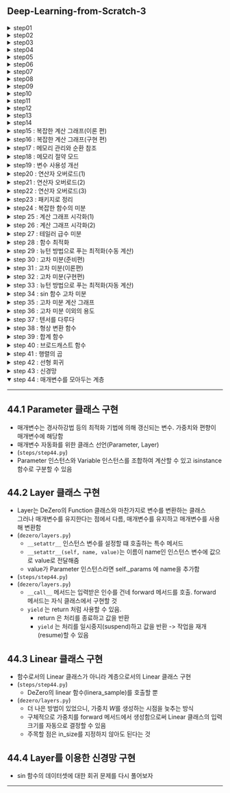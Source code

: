 ## Deep-Learning-from-Scratch-3

<details>
<summary>step01</summary>

---
## 1.1 변수란 
- 상자와 데이터는 별개
- 상자에 데이터가 들어감(할당)
- 상자 속을 보면 데이터를 알 수 있음(참조)

## 1.2 Variable 클래스 구현
- Variable 클래스 선언 
- 클래스로 인스턴스를 만듬. 인스턴스는 데이터를 담은 상자가 됨

## 1.3 [보충] 넘파이의 다차원 배열
- 0차원 배열(0차원 텐서) : 스칼라(scalar)
- 1차원 배열(1차원 텐서) : 벡터(vector) -> 축이 1개
- 2차원 배열(2차원 텐서)  : 행렬(matrix) -> 축이 2개
- 다차원 배열 : 텐서(tensor)
- 3차원 벡터와 3차원 배열은 다른 의
---

</details>

<details>
<summary>step02</summary>

---
## 2.1 힘수란 
- 어떤 변수로부터 다른 변수로의 대응 관계를 정한 것 (x -> *f* -> y)

## 2.2 Function 클래스 구현
- Variable 인스턴스를 다룰 수 있는 함수를 Function 클래스로 구현  
    - Function 클래스는 Variable 인스턴스를 입력받아 Variable 인스턴스를 출력함
    - Variable 인스턴스의 실제 데이터는 인스턴스 변수인 data에 있음

## 2.3 Function 클래스의 이용 
- DeZero 함수의 충족 사항   
    - Function 클래스는 기반 클래스로서, 모든 함수에 공통되는 기능을 구현한다.
    - 구체적인 함수는 Function 클래스를 상속한 클래스에서 구현한다.
- Note : Function 클래스의 forward 메서드는 예외를 발생시킨다. 이렇게 해두면 Function 클래스의 forward 메서드를 직접 호출한 사람에게 '이 메서드는  상속하여 구현해야 한다.' 는 사실을 알려줄 수 있다
---

</details>

<details>
<summary>step03</summary>

---
## 3.1 Exp 함수 구현 
- $y=e^x$ 구현. $e$는 자연로그의 밑, 2.718..., 오일러의 수, 네이피어 상수

## 3.2 함수 연결
- Function 클래스의 __call__ 메서드의 입,출력이 모두 Variable 인스턴스이기 때문에 함수 연결이 가능함
- $y=(e^{x^2})^2$ 계산도 가능
- 어려 함수로 구성된 함수를 **합성 합수** 라고 함
- 일련의 계산으로 계산 그래프로 그림 이유는? 
    - 계산 그래프를 이용하면 각 변수에 대한 미분을 효율적으로 계산할 수 있기 떄문임
    - 변수별 미분을 계산하는 알고리즘이 바로 **역전파**
---

</details>

<details>
<summary>step04</summary>

---
## 4.1 미분이란 
- 미분은 변화율 
    - 물체의 시간에 따른 위치 변화율(위치의 미분)은 속도
    - 시간에 대한 속도 변화율(속도의 미분)은 가속도 
- 정의는 '극한으로 가는 짧은 시간(순간)'에서의 변화량 
$$f'(x)=\displaystyle\lim_{h{\rightarrow}0}{\frac{f(x+h)-f(x)}{h}}$$
- $y=f(x)$가 어떤 구간에서 미분이 가능하다면 $f'(x)$ 도 함수이며, $f(x)$의 도함수라고 함

## 4.2 수치 미분 구현
- 컴퓨터는 극한을 취급할 수 없으니 극한과 비슷한 값으로 대체 
- $h=0.0001(=1e-4)$ 와 같은 매우 작은 값을 이용하여 함수의 변화량을 구하는 방법을 **수치미분**(numerical differentiation)이라고 함
- 수치 미분은 작은 값을 사용하여 '진정한 미분'을 근사함, 따라서 어쩔 수 없이 오차가 포함됨
- 이 오차를 줄이는 방법으로 '중앙차분', $f(x)$와 $f(x+h)$의 차이를 구하는 대신 $f(x-h)$와 $f(x+h)$의 차이를 구함

## 4.3 합성 함수의 미분
- 합성함수 $y=(e^{x^2})^2$ 의 미분
- 미분한 값이 3.297... 이라면, x를 0.5에서 작은 값만큼 변화시키면 y는 작은 값의 3.297...배만큼 변한다는 의미
- 복잡한 함수라도 원하는 함수를 선언한 후 미분 가능, 그러나 수치 미분의 문제가 있음

## 4.4 수치 미분의 문제점
- 수치 미분의 결과에는 오차가 포함되어있음 대부분의 경우 매우 작지만 어떤 계산이냐에 따라 커질 수도 있음
    - 오차가 포함되기 쉬운 이유는 주로 '자릿수 누락'
    - 차이를 구하는 계산은 주로 크기가 비슷한 값들을 다루므로 자릿수 누락이 생겨 유효 자릿수가 줄어들 수 있음
- 더 심각한 문제는 계산량이 많다는 점, 변수가 여러 개인 계산을 미분할 경우 변수 각각을 미분해야하기 떄문
- 신경망에서는 매개변수를 수백만 개 이상 사용하는 것은 일도 아님, 그래서 등장한 것이 **역전파**
- 수치 미분은 구현이 쉽고 거의 정확한 값을 얻을 수 있음, 이에 비해 역전파는 복잡한 알고리즘이라서 버그가 섞여 들어가기 쉬움
- 정확히 구현했는지 확인을 위해 수치미분 결과를 이용, 이를 **기울기 확인**(gradient checking)
---

</details>

<details>
<summary>step05</summary>

---
## 5.1 연쇄 법칙
- 역전파(backpropagation, 오차역전파법)를 이해하는 열쇠는 **연쇄 법칙**(chain rule)
- 연쇄 법칙에 따르면 합성 함수(여러함수가 연결된 함수)의 미분은 구성 함수 각각을 미분한 후 곱한 것과 같다고 함
- $a = A(x)$, $b = B(a)$, $y = C(b)$ $\Rightarrow$ $y = C(B(A(x)))$
$$\frac{dy}{dx} = \frac{dy}{db}\frac{db}{da}\frac{da}{dx}$$
$$\frac{dy}{dx} = \frac{dy}{dy}\frac{dy}{db}\frac{db}{da}\frac{da}{dx}$$
- $\frac{dy}{dy}$는 1

## 5.2 역전파 원리 도출
- 출력에서 입력 방향으로(즉, 역방향으로) 순서대로 계산
$$\frac{dy}{dx} = ((\frac{dy}{dy}\frac{dy}{db})\frac{db}{da})\frac{da}{dx}$$
- 미분값이 오른쪽에서 왼쪽으로 전파되는 것을 알 수 있음, 역전파 

## 5.3 계산 그래프로 살펴보기
- 순전파
$$x \rightarrow A \rightarrow a \rightarrow B \rightarrow b \rightarrow C \rightarrow y$$
- 역전파
$$\frac{dy}{dx} \leftarrow A'(x) \leftarrow \frac{dy}{da} \leftarrow B'(a) \leftarrow \frac{dy}{db} \leftarrow C'(b) \leftarrow \frac{dy}{dy}$$
- 위의 식을 잘 보면 역전파 시에는 순전파 시 이용한 데이터가 필요하다는 것을 알 수 있음 
- 따라서, 역전파를 구하려면 먼저 순전파를 하고 각 합수의 입력변수(x, a, b)의 값을 꼭 기억해둬야함 
---

</details>

<details>
<summary>step06</summary>

---
## 6.1 Variable 클래스 추가 구현
- 미분값도 저장하도록 확장

## 6.2 Function 클래스 추가 구현
- 미분을 계산하는 역전파(backward 메서드) 추가
- forward 메서드 호출 시 건네받은 Variable 인스턴스 유지 추가

## 6.3 Square 과 Exp 클래스 추가 구현
- $y=x^2$, $y=e^x$ 의 각 미분값을 곱해주는 함수 추가

## 6.4 역전파 구현
- 역전파는 $\frac{dy}{dy}=1$ 에서 시작, 출력 y의 미분값을 np.array(1.0)
---

</details>

<details>
<summary>step07</summary>

---
## 7.1 역전파 자동화의 시작
- 역전파 자동화는 변수와 함수의 '관계'를 이해하는 데서 출발
- 함수의 입장에서 변수는 입력 변수(input)와 출력 변수(output)
- 변수의 입장에서 함수는 창조자(creator), 함수에 의해 변수가 만들어짐
- 동적 계산 그래프는 실제 계산이 이루어질 때 변수에 관련 '연결'을 기록하는 방식으로 만들어짐
- Define-by-Run : 데이터를 흘려보냄으로써(Run 함으로써) 연결이 규정된다(Define 된다)는 뜻
- $x \longrightarrow A \longrightarrow a \longrightarrow B \longrightarrow b \longrightarrow C \longrightarrow y$
- $x\xleftarrow{\text{input}}A\xleftarrow{\text{creator}}a\xleftarrow{\text{input}}B\xleftarrow{\text{creator}}b\xleftarrow{\text{input}}C\xleftarrow{\text{creator}}y$

## 7.2 역전파 도전!
```python
y.grad = np.array(1.0)

C = y.creator # 1. 함수를 가져온다.
b = C.input # 2. 함수의 입력을 가져온다.
b.grad = C.backward(y.grad) # 3. 함수의 backword 메서드를 호출한다.
```
```python
B = b.creator # 1. 함수를 가져온다.
a = B.input # 2. 함수의 입력을 가져온다.
a.grad = B.backward(b.grad) # 3. 함수의 backword 메서드를 호출한다.
```
```python
A = a.creator # 1. 함수를 가져온다.
x = A.input # 2. 함수의 입력을 가져온다.
x.grad = A.backward(a.grad) # 3. 함수의 backword 메서드를 호출한다.
```

## 7.3 backward 메서드 추가
(step07.py)

---

</details>

<details>
<summary>step08</summary>

---

## 8.1 현재의 Variable 클래스
- 현재 backward 함수는 이전의 backward를 호출하는 함수
- self.creator 가 None인 변수를 찾을 때까지 backward에서 backward를 호출하고 또 호출하고... 계속 반복 $\rightarrow$ 재귀 구조

## 8.2 반복문을 이용한 구현
(step08.py)

## 8.3 동작 확인
- 재귀보다 반복문이 더 효율적인 이유? 
    - 재귀는 함수를 재귀적으로 호출할 떄 마다 중간 결과를 메모리에 유지하면서(스택을 쌓으면서) 처리를 이어감. 그러나 요즘 컴퓨터의 메모리가 넉넉한 편이여서 큰 문제가 되지 않음.

---

</details>

<details>

<summary>step09</summary>

---
## 9.1 파이썬 함수로 이용하기 
- 기존 방식의  불편한 점 : Square 클래스의 인스턴스 생성 후 호출 
    - 해결방법 : 파이썬 함수 (step09.py)
```
x = Variable(np.array(0.5))
f = Square()
y = f(x)
```

## 9.2 backward 메서드 간소화
- 역전파할 때마다 작성했던 `y.grad = np.array(1.0)` 생략
    - 해결방법 : `np.ones_like()` ( + data, grad 데이터 타입을 같게 하기 위함)

## 9.3 ndarray 만 취급하기
- float, int 타입을 사용하지 않도록 하기 위한 처리
- numpy 의 독특한 관례?!
```
# 예상한 결과
x = np.array([1.0])
y = x ** 2
print(type(x), x.ndim) -> <class 'numpy.ndarray'> 1
print(type(y))         -> <class 'numpy.ndarray'>
```

```
# 문제의 결과 : 출력이 float이 나와버림 (오호...)
x = np.array(1.0)
y = x ** 2
print(type(x), x.ndim) -> <class 'numpy.ndarray'> 0
print(type(y))         -> <class 'numpy.float64'>
```
- 스칼라 값을 걸러내기 위해서 $\rightarrow$ `np.isscalar()`

---

</details>

<details >

<summary>step10</summary>

---
## 10.1 파이썬 단위 테스트
- 파이썬 테스트 때는 표준 라이브러리에 unittest 를 사용하면 편함
- unittest.TestCase를 상속한 SquareTest 클래스 구현
- 기억할 규칙
    - 테스트할 때는 test로 시작하는 메서드를 만들고 그 안에 테스트할 내용을 적음
    - 출력과 기대값이 같은지 확인

```
$ python -m unittest steps/step10.py
``` 
- `-m unittest` 인수를 제공하면 테스트 모드로 실행 가능
- OR python 파일에 `unittest.main()` 추가

## 10.2 square 함수의 역전파 테스트
- (step10.py)

## 10.3 기울기 확인을 이용한 자동 테스트
- 미분의 기댓값을 손으로 입력했으나 이부분은 자동화할 방법이 있다 : 기울기 확인
    - 기울기 확인 : 수치 미분으로 구한 결과와 역전파로 구한 결과를 비교 
- `np.allclose(a, b, rtol=1e-05, atol=1e-08)` : a, b 값이 가까운지 판정, `|a - b| <= (atol + rtol * |b|)` 조건을 만족하면 True

## 10.4 테스트 정리 
- 테스트 파일들은 하나의 장소에 모아 관리하는 것이 일반적
```
$ python -m unittest discover tests
```
- discover 하위 명령을 사용하면 지정한 디렉터리에서 테스트 파일이 있는지 검색하고 발견한 모든 파일을 실행함
- 기본적으로 지정한 디렉터리에서 이름이 test*.py 형태인 파일을 테스트 파일로 인식함(변경할 수 있음)
- DeZero의 깃허브는 트래비스 CI 라는 지속적 통합(CI) 서비스를 연계해둠
    - push -> pull request 병합 -> 매시간 자동으로 테스트 실행 되도록 설정
    - 배지까지 표기하면 소스 코드의 신뢰성을 줄 수 있음

---

</details>

<details>

<summary>step11</summary>

---
## 11.1 Function 클래스 수정 
- 이전 Function 클래스는 '하나의 인수'만 받고 '하나의 값'만 반환
- 지금 인수와 반환값의 타입을 리스트로 바꿈

## 11.2 Add 클래스 구현
- (step11.py)

---

</details>

<details>
<summary>step12</summary>

---
## 12.1 첫 번쨰 개선 : 함수를 사용하기 쉽게
- '정의'할 떄 인수에 별표를 붙이면 호출할 떄 넘긴 인수들을 별표에 붙인 인수 하나로 모아서 받을 수 있음

## 12.2 두 번째 개선 : 함수를 구현하기 쉽도록
- `paking` : 여러개의 객체를 하나의 객체로 합쳐줌 (매개변수에서 *)
- `unpacking` : 여러개의 객체를 포함하고 있는 하나의 객체를 풀어줌 (인자 앞에 *)

## 12.3 add 함수 구현
- (step12.py)
---

</details>

<details>
<summary>step13</summary>

---
## 13.1 가변 길이 인수에 대응한 Add 클래스의 역전파
- 덧셈의 역전파는 출력쪽에서 전해지는 미분값에 1을 곱한값, 상류에서 흘러오는 미분값을 그대로 흘려보내는 것 

## 13.2 Variable 클래스 수정
- (step13.py)

## 13.3 Square 클래스 구현
- (step13.py)
- 단수형인 input에서 복수형인 inputs로 받을 수 있게 수정

---

</details>

<details>
<summary>step14</summary>

---
## 14.1 문제의 원인
```
x = Variable(np.array(3.0))
y = add(x, x)
print('y', y.data)

y.backward()
print('x.grad', x.grad)

>>> y 6.0
>>> x.grad 1
```
- 왜 미분값이 틀렸을까...? 
    - -> 출력쪽에서 전해지는 미분값을 그래도 대입하여 같은 변수를 반복해서 사용할 경우 전파되는 미분값이 덮어쓰여지는 것!!

## 14.2 해결책
- (step14.py)

## 14.3 미분값 재설정
- (step14.py)

---

</details>

<details>
<summary>step15 : 복잡한 계산 그래프(이론 편)</summary>

---
## 15.1 역전파의 올바른 순서
- 같은 변수를 반복해서 사용하거나 여러 변수를 입력받는 함수를 사용하는 계산도 할 수 있어야함
- 현재 복잡한 연결의 역전파는 불가능
- 이를 구현하기 위해 비교적 간단한 그래프에서 시작하려고 함

## 15.2 현재의 DeZero
- 아래의 코드를 보면 처리할 함수는 리스트의 끝에 추가하고 끝에서 꺼낸다
```
class Variable:
...
    def backward(self):
        ...
        while funcs:
            f = funcs.pop()
            ...
            for x, gx in zip(f.input, gxs):
                ...
                funcs.append(x.creator)

```
- 그동안 다뤘던 함수는 항상 하나의 함수를 꺼냈기 때문에 순서를 고려하지 않음

## 15.3 함수 우선순위
- funcs 리스트에 있는 함수 중 출력 쪽에 더 가까운 함수를 꺼낼 수 있어야함
- 변수-함수 를 하나의 세대로 묶어서 입력쪽에 있을 수록 0세대, 출력쪽에 있을 수록 4세대로 먼저 계산해야할 함수를 알 수 있다

---

</details>

<details>
<summary>step16 : 복잡한 계산 그래프(구현 편)</summary>

---
## 16.1 세대 추가
- Variable, Function 클래스에 변수 generation 추가 (step16.py)

## 16.2 세대 순으로 꺼내기 
- sort 메서드를 통해서 generation을 오름차순으로 정렬

## 16.3 Variable 클래스의 backward
- 중첩 합수 : 메서드 안에 메서드 
    - 감싸는 메서드 안에서만 사용한다
    - 감싸는 메서드에 정의된 변수를 사용해야 한다

## 16.4 동작 확인
- (step16.py)

---

</details>


<details>

<summary>step17 : 메모리 관리와 순환 참조</summary>

---
## 17.1 메모리 관리
- 파이썬은 필요 없어진 객체를 메모리에서 자동으로 삭제함
- 코드를 제대로 작성할지 않으면 메모리 누수 또는 메모리 부족 등의 문제가 발생
- 특히 신경망에서는 큰 데이터를 다루는 경우가 많아서 메모리 관리를 제대로 하지 않으면 실행 시간이 오래걸리는 (GPU의 경우 실행할 수조차 없는) 일이 자주 발생함
- 파이썬의 메모리 관리 방식
    1. 참조(reference)수를 세는 방식 : 참조 카운트
    2. 세대(generation)를 기준으로 쓸모없어진 객체(garbage)를 회수(collection)하는 방식 : GC(garbage collection)

## 17.2 참조 카운트 방식의 메모리 관리
- 모든 객체는 카운트가 0인 상태로 생성되고 다른 객체가 참조할 떄 마다 1씩 증가 
- 반대로 객체에 참조가 끊길 때 1씩 감소하다가 0이 되면 파이썬 인터프리터가 회수
- 참조 카운트가 증가하는 경우
    - 대입 연산자를 사용할 떄
    - 함수에 인수로 전달할 때
    - 컨테이너 타입 객체(리스트, 튜플, 클래스 등)에 추가할 때
    ```
    a = obj() # 변수에 대입 : 참조 카운트 1
    f(a) # 함수에 전달 : 함수 안에서는 참조 카운트 2
    # 함수 완료 : 빠져나오면 참조 카운트 1
    a = None # 대입 해제 : 참조 카운트 0
    ```
- 참조 카운트로 해결할 수 없는 문제 -> 순환참조

## 17.3 순환 참조
- 순환 참조 (circular reference) : 참조 카운트가 0이 되지 않고 삭제가 되지 않음
```
a = obj()
b = obj()
c = obj()

a.b = b
b.c = c
c.a = a

a = b = c = None
```
- GC 는 참조 카운트보다 더 영리한 방법으로 불필요한 객체를 찾아냄
- GC 는 메모리가 부족해지는 시점에 파이썬 인터프리터에 의해 자동으로 호출, 물론 명시적 호출도 가능 (gc 모듈 임포트해서 gc.collect() 실행)
- 순환 참조를 만들지 않는 것이 좋음 

## 17.4 weakref 모듈
- weakref.ref 함수를 사용하여 약한 참조를 만들 수 있음
- 약한 참조란 다른 객체를 참조하되 참조 카운트는 증가시키지 않음 

## 17.5 동작 확인
- (step17.py)

---

</details>

<details>

<summary>step18 : 메모리 절약 모드</summary>

---
## 18.1 필요 없는 미분값 삭제
- 모든 변수의 미분값이 생기는 것을 정하는 옵션을 추가 (step18.py)

## 18.2 Function 클래스 복습
- 미분을 하려면 순전파를 수행한 뒤 역전파를 해주면 된다
- 그리고 역전파 시에는 순전파의 결과가 필요하기 떄문에 기억해둔다
- 역전파를 구하지 않는 경우라면 순전파의 모든 결과를 기억할 필요는 없다
- 학습의 경우 미분값을 구해야하지만 추론 시에는 단순히 순전파만 하기 때문에 중간 결과가 필요없다

## 18.3 Config 클래스를 활용한 모드 전환
- 역전파 활성 모드 / 비활성 모드 전환 구조를 위해 `Config` 클래스 선언
- [CAUTION] 설정 데이터는 단 한군데만 존재하는 것이 좋음. 그래서 Config 클래스는 인스턴스화 하지않고 '클레스' 상태로 이용. 인스턴스는 여러 개 생성할 수 있지만 클래스는 항상 하나만 존재하기 때문임

## 18.4 모드 전환
- (step18.py)

## 18.5 with 문을 활용한 모드 전환
- `with` 후처리를 자동으로 수행할 떄 사용하는 구문 예. open, close
- contextlib.contextmanager 데코레이터를 활용해서 config를 설정함 (step18.py)
- getattr 클래스의 값을 꺼내옴, setattr 새로움 값으로 설정가능

---

</details>

<details>

<summary>step19 : 변수 사용성 개선</summary>

---
## 19.1 변수 이름 지정
- 많은 변수를 처리할 것이기에 이름을 붙이기로 함 
- 이후 시각화때도 사용할 수 있음

## 19.2 ndarray 인스턴스 변수
- Variable은 데이터를 담는 '상자' -> 중요한 것은 상자가 아니라 그 안의 '데이터'
- ndarray 의 인스턴스 변수를 사용할 수 있도로고 확장 -> `@property`

## 19.3 len 함수와 print 함수
- (step19.py)

---

</details>

<details>

<summary>step20 : 연산자 오버로드(1)</summary>

---
## 20.1 Mul 클래스 구현
- (step20.py)

## 20.2 연산자 오버로드
- 곱셈 연산자 *를 오버로드 -> `__mul__(self, other)`
- (step20.py)

---

</details>

<details>

<summary>step21 : 연산자 오버로드(2)</summary>

---
## 21.1 ndarray와 함께 사용하기
- `a * np.array(2.0)` 가능하게 하기 위해 as_variable 함수 준비 

## 21.2 float, int와 함께 사용하기
- (step21.py)

## 21.3 문제점 1 : 첫 번째 인수가 float나 int인 경우
- `2.0 * x` 가능하려면 -> `__rmul__(self, other)` 필요함
- (step21.py)

## 21.4 문제점 2 : 좌항이 ndarray 인스턴스인 경우 
- `ndarray + Variable` -> ndarray의 `__add__` 메서드가 호출됨
- 연산자 우선순위를 정해야함 -> `__array_priority__`
    - 우선순위를 정하지 않을 경우 -> `[varivale([3.])]`
    - 우선순위를 정했을 경우 -> `varivale([3.])`

---

</details>

<details>

<summary>step22 : 연산자 오버로드(3)</summary>

---
## 22.1 음수(부호 변환)
- 새로운 연산자를 추가하는 순서
    1. Function 클래스를 상속하여 원하는 함수 클래스 구현(예. Mul 클래스)
    2. 파이썬 함수로 사용할 수 있도록 함(예. mul 함수)
    3. Variable 클래스의 연산자를 오버로드 함(예. Variable.__mul__=mul)
- 위 순서를 반복함 (step22.py)

## 22.2 뺄셈
- 덧셈과 곱셈은 좌항과 우항의 순서를 바꿔도 결과가 같기 때문에 둘을 구별할 필요가 없었으나 뺄셈에서는 구별해야함(`x0 - x1`과 `x1 - x0`의 값은 다름) 따라서 우항을 대상으로 했을 떄 적용할 함수인 rsub(x0, x1)을 별도로 준비해야함

## 22.3 나눗셈
- (step22.py)

## 22.4 거듭제곱
- (step22.py)

---

</details>

<details>

<summary>step23 : 패키지로 정리</summary>

---
## 23.1 파일 구성
- dezero 라는 공통의 디렉터리를 만듬 -> 패키지
```
# 최종 파일 구성
.
├── dezero
│   ├── __init__.py
│   ├── core_simple.py
│   ├── ...
│   └── utils.py
│
├── steps
│   ├── step01.py
│   ├── step02.py
│   ├── ...
│   └── step60.py
│
```

## 23.2 코어 클래스 옮기기
- steps/step22.py -> dezero/core_simple.py

## 23.3 연산자 오버로드
- (dezero/core_simple.py, dezero/__init__.py)

## 23.4 실제 __init__.py 파일
- (dezero/__init__.py)

## 23.5 dezero 임포트하기
- (step23.py)
- `if '__file__' in globals():` -> __file__ 이라는 전역변수가 정의되어 있는지 확인
    - (참고) `__file__` 변수는 파이썬 인터프리터의 인터랙티브 모드와 구글 콜랩에서 실행하는 경우 정의되어있지 않음

---

</details>

<details>

<summary>step24 : 복잡한 함수의 미분</summary>

---
## 24.1 Sphere 함수
- $z=x^2 + y^2$

## 24.2 matyas 함수
- $z= 0.26(x^2 + y^2) - 0.48xy$

## 24.3 Goldstein-Price 함수
$$
\begin{aligned}
f(x, y)=&\ [1+(x+y+1)^2(19-14x+3x^2-14y+6xy+3y^2)]\\
&\ [30+(2x-3y)^2(18-32x+12x^2+48y-36xy+27y^2)]
\end{aligned}
$$ 

## [칼럼] Define-by-Run
- 딥러닝 프레임워크는 동작 방식에 따라 크게 두 가지로 나뉨
    1. 정적 계산 그래프, Define-and-Run
    2. 동적 계산 그래프, Define-by-Run
### 1. Define-and-Run(정적 계산 그래프 방식)
- 직역하면 '계산 그래프를 정의한 다음 데이터를 흘려보낸다'
- 계산 그래프 정의는 사용가자 제공하고, 프레임워크는 주어진 그래프를 컴퓨터가 처리할 수 있는 형태로 변환(컴파일)하여 데이터를 흘려보내는 식
```
# 가상의 Define-and-Run 방식 프레임워크용 코드 예

# 계산 그래프 정의
a = Variable('a')
b = Variable('b')
c = a * b
d = c + Constant(1)

# 계산 그래프 컴파일
f = compile(d)

# 데이터 흘려보내기
d = f(a=np.array(2), b=np.array(3))
```
- 위 정의한 계싼 그래프 4줄의 코드는 실제 계산이 이루어지지 않음, 실제 '수치'가 아닌 기호를 대상으로 프로그래밍 됐음 -> 기호프로그래밍
- 추상적인 계산 절차를 코딩해야함
- 도메인 특화 언어(Domain-Specific-Language, DSL) 사용
    - 프레임워크 자체의 규칙들로 이루어진 언어 
    - 예. 상수는 Constant에 담아라 라는 규칙, 조건에 따라 분기하고 싶다면 if문 \
    (텐서플로에서는 if문의 역할로 tf.cond 연산을 사용)
    ```python
    import tensorflow as tf

    flg = tf.placeholder(dtype=tf.bool)
    x0 = tf.placeholder(dtype=tf.float32)
    x1 = tf.placeholder(dtype=tf.float32)
    y = tf.cond(flg, lambda: x0+x1, lambda: x0*x1) # if문 역할
    ```
    - 딥러닝 여명기에는 Define-and-Run 방식 프레임워크가 대부분
    - 대표적으로 텐서플로, 카페, CNTK (텐서플로 2.0부터는 Define-by-Run 방식도 도입)
    - 다음 세대로 등장한 것이 DeZero에도 채용할 Define-by-Run

### 2. Define-by-Run(동적 계산 그래프 방식)
- '데이터를 흘려보냄으로써 계산 그래프가 정의된다' 
- '데이터 흘려보내기'와 '게산 그래프 구축' 동시에 이루어지는 것이 특징
- DeZero의 경우 사용자가 데이터를 흘려보낼 때 자동으로 계산 그래프를 구성하는 '연결(참조)'를 만듬 \
이 연결이 DeZero의 계산 그래프에 해당함 \
구현 수준에서는 연결리스트로 표현되는데 이를 사용하면 계산이 끝난 후 역방향으로 추적할 수 있음
- Define-by-Run 방식 프레임워크는 넘파이를 사용하는 일반적인 프로그래밍과 같은 형태로 코딩이 가능함
```python
import numpy as np
from dezero import Variable

a = Variable(np.ones(10))
b = Variable(np.ones(10)*2)
c = b * a
d = c + 1
print(d)
```
- 2015년 체이너에 의해 처음 제창되고 이후 많은 프레임워크에 채용되고 있음
- 대표적으로 파이토치, MXNet, DyNet, 텐서플로(2.0 이상에서는 기본값)

### 정적/동적 계산 그래프 방식 장점
||Define-and-Run(정적 계산 그래프)|Define-by-Run(동적 계산 그래프)|
|:--:|:--|:--|
|장점|- 성능이 좋다 <br> - 신경망 구조를 최적화하기 쉽다 <br> - 분산 학습 시 더 편리하다|- 파이썬으로 계산 그래프를 제어할 수 있다 <br> - 디버깅이 쉽다 <br> - 동적인 계산 처리에 알맞다 |
|단점|- 독자적인 언어(규칙)을 익혀야한다 <br> - 동적 계산 그래프를 만들기 어렵다 <br> - 디버깅하기 매우 어려울 수 있다| - 성능이 낮을 수 있다|
- 성능이 중요할 떄는 Define-and-Run
- 사용성이 중요할 떄는 Define-by-Run

---

</details>

<details>

<summary>step 25 : 계산 그래프 시각화(1)</summary>

---
## 25.1 Graphviz 설치하기
- Graphviz 그래프를 시각화 해주는 도구(계산 그래프와 같이 노드와 화살표로 이뤄진 데이터 구조)
    ```
    $ brew install graphviz
    ```
- dot 명령
    ```
    $ dot sample.dot -T png -o sample.png
    ```
    - -o 파일 이름 
    - -T 출력 파일의 형식을 지정 

## 25.2 DOT 언어로 그래프 작성하기
- (dot/sample_1.dot, dot/sample_1.png)

## 25.3 노드에 속성 지정하기 
- 노드의 '색'과 '모양'을 지정할 수 있음
- 각 줄의 '1', '2' 는 노드의 ID를 나타냄, 0 이상의 정수이며 중복되면 안됨
- 해당 ID에 부여할 속성을 대괄호 []안에 적음
- (dot/sample_2.dot, dot/sample_2.png)
- (dot/sample_3.dot, dot/sample_3.png)

## 25.4 노드 연결하기
- ID를 '->' 로 연결하면 됨
- (dot/sample_4.dot, dot/sample_4.png)
---

</details>

<details>

<summary>step 26 : 계산 그래프 시각화(2)</summary>

---
## 26.1 시각화 코드 예
- 계산 그래프를 시각화하는 함수 `get_dot_graph` 라는 이름으로 `dezero/utils.py` 에 구현
- (`get_dot_graph` 구현 후 예시를 코드로 보여줌)

## 26.2 계산 그래프에서 DOT 언어로 변환하기
- (dezero/utils.py)

## 26.3 이미지 변환까지 한번에
- (dezero/utils.py)
---

</details>

<details>

<summary>step 27 : 테일러 급수 미분</summary>

---
## 27.1 sin 함수 구현
- $y=\sin(x)$ 일 때 그 미분은 $\frac{\partial{y}}{\partial{x}}=\cos(x)$
- (steps/step27.py)

## 27.2 테일러 급수 이론
- 테일러 급수란 어떤 함수를 다항식으로 근사하는 방법
- 점 a 에서 f(x)의 테일러 급수. a는 임의의 값, $f'$는 1차 미분, $f''$는 2차 미분, $f'''$는 3차 미분을 뜻함. !기호는 계승(factorial)을 뜻하며 5! = 5 x 4 x 3 x 2 x 1 =120 
    $$f(x)=f(a)+f'(a)(x-a)+\frac{1}{2!}f''(a)(x-a)^2+\frac{1}{3!}f'''(a)(x-a)^3+\cdots$$
- a = 0일 떄의 테일러 급수를 매클로린 전개(Maclaurin's series)라고도 함
    $$f(x)=f(0)+f'(0)x+\frac{1}{2!}f''(0)x^2+\frac{1}{3!}f'''(0)x^3+\cdots$$
- $f(x)=\sin(x)$를 적용해보자
    $$\sin(x)=\frac{x}{1!}-\frac{x^3}{3!}+\frac{x^5}{5!}-\cdots = \displaystyle\sum_{i=0}^{\infty}{\frac{x^{2i+1}}{(2i+1)!}}$$

## 27.3 테일러 급수 구현
- (steps/step27.py)

## 27.4 계산 그래프 시각화
- (steps/step27.py)

---

</details>

<details>

<summary>step 28 : 함수 최적화</summary>

---
## 28.1 로젠브록 함수
- 최적화란 어떤 함수가 주어졌을 때 그 최솟값(또는 최댓값)을 반환하는 '입력(함수의 인수)'을 찾는 일
- 로젠브록 함수(Rosenbrock function)
    $$y=100(x_1-x_0^2)^2+(1-x_0)^2$$
- 답부터 이야기하면 최솟값이 되는 지점은 $(x_0, x_1)=(1, 1)$ 

## 28.2 미분 계산하기
- $(x_0, x_1)=(0.0, 2.0)$ 에서의 미분을 구해보자

## 28.3 경사하강법 구현
- (steps/step28.py)

---

</details>

<details>

<summary>step 29 : 뉴턴 방법으로 푸는 최적화(수동 계산)</summary>

---
## 29.1 뉴턴 방법을 활용한 최적화 이론

$$f(x)=f(a)+f'(a)(x-a)+\frac{1}{2!}f''(a)(x-a)^2+\frac{1}{3!}f'''(a)(x-a)^3+\cdots$$
- 위의 테일러 급수는 1차 미분, 2차 미분, ... 형태로 증가하는데 이를 어느 시점에 중단하면 아래와 같이 $f(x)$를 근사적으로 나타낼 수 있음
    $$f(x)\simeq f(a)+f'(a)(x-a)+\frac{1}{2!}f''(a)(x-a)^2$$
- 근사한 2차 함수는 $y = f(x)$ 에 접하는 곡선으로 2차 함수의 최솟값은 미분 결과가 0인 위치를 확인 하면 됨
    $$
    \begin{aligned}
    \frac{d}{dx}(f(a)+f'(a)(x-a)+\frac{1}{2!}f''(a)(x-a)^2) &= 0 \\
    f'(a) + f''(a)(x-a) &= 0 \\
    x &= a - \frac{f'(a)}{f''(a)}
    \end{aligned}
    $$
- 경사하강법 $x \leftarrow x - \alpha f'(x)$ : 스칼라 값인 $\alpha$를 통해 갱신
- 뉴턴 방법 $x \leftarrow - \frac{f'(x)}{f''(x)}$ : 2차 미분을 활용하여 갱신

## 29.2 뉴턴 방법을 활용한 최적화 구현
- 2차 미분은 아직 자동이 안되므로 수동으로 구하면
    $
    \begin{align}
    y &= x^4 - 2x^2 \\
    \frac{\partial{y}}{\partial{x}} &= 4x^3 - 4x \\
    \frac{\partial^2{y}}{\partial{x^2}} &= 12x^2 - 4
    \end{align}
    $

---

</details>

<details>

<summary>step 30 : 고차 미분(준비편)</summary>

---
## 30.1 확인 1 : Variable 인스턴스 변수
- Variable 클래스의 인스턴스 변수에 대한 복습
```python
class Variable:
    def __init__(self, data, name=None):
        if data is not None:
             if not isinstance(data, np.ndarray):
                  raise TypeError('{}은(는) 지원하지 않습니다.'.format(type(data)))

        self.data = data
        self.name = name
        self.grad = None
        self.creator = None
        self.generation = 0 
```
- 주의할 것은 `data`, `grad` 모두 `ndarray` 인스턴스로 저장한다는 사실
- x = Variabel(np.array(2.0)) -> x.data = object
- x.backward(), x.grad = np.array(1.0) -> x.grad = object

## 30.2 확인 2 : Function 클래스
- Function 클래스의 __call__ 메서드 복습
```python
class Function:
    def __call__(self, *inputs):
        inputs = [as_variable(x) for x in inputs]
        # 순전파 메인 처리
        xs = [x.data for x in inputs]
        ys = self.forward(*xs) 
        if not isinstance(ys, tuple): 
          ys = (ys,)
        outputs = [Variable(as_array(y)) for y in ys]
        
        if Config.enable_backprop:
            self.generation = max([x.generation for x in inputs]) 
            # '연결'을 만듦
            for output in outputs:
                output.set_creator(self)
            self.inputs = inputs 
            self.outputs = [weakref.ref(output) for output in outputs]
        return outputs if len(outputs) > 1 else outputs[0]
```
- 순전파의 메인 처리에서 inputs의 data를 꺼내 리스트에 모으고 forward를 계산
- 연결에서 Variabel과 Function의 관계가 만들어짐, 변수에서 함수로의 연결은 set_creator 메서드에서 만들어짐, 또한 함수의 inputs와 outputs 인스턴스 변수에 저장하여 연결을 유지

## 30.3 확인 3 : Variable 클래스의 역전파 
- backward 메서드 복습
```python
class Variable:
    ...

    def backward(self, retain_grad=False):
      if self.grad is None:
           self.grad = np.ones_like(self.data)
      
      funcs = []
      seen_set = set()

      def add_func(f):
           if f not in seen_set:
                funcs.append(f)
                seen_set.add(f)
                funcs.sort(key=lambda x: x.generation)
      
      add_func(self.creator)
      
      while funcs:
           f = funcs.pop() 

           # 역전파 계산(메인 처리)
           gys = [output().grad for output in f.outputs] # 1
           gxs = f.backward(*gys) # 2
           if not isinstance(gxs, tuple): 
                gxs = (gxs,) 
            
           for x, gx in zip(f.inputs, gxs): # 3
                if x.grad is None:
                      x.grad = gx 
                else:
                      x.grad = x.grad + gx 

                if x.creator is not None:
                     add_func(x.creator)
           if not retain_grad:
                for y in f.outputs:
                     y().grad = None 
```
- 1에서 인스턴스 변수인 grad를 리스트로 모음
- 2에서 backward 메서드에는 ndarray 인스턴스가 담긴 리스트가 전달
- 3에서 출력쪽에서 전파하는 미분값(gxs)을 함수의 입력변수(f.inputs)의 grad로 설정
---

</details>

<details>

<summary>step 31 : 고차 미분(이론편)</summary>

---
## 31.1 역전파 계산 
- 계산의 '연결'은 `Function` 클래스의 `__call__` 메서드에서 만들어짐이 중요
```python
class Sin(Function):
    ...

    def backward(self, gy):
        x = self.inputs[0].data
        gx = gy * np.cos(x) # 구체적인 게산이 이루어짐
        return gx
```
- 만약 역전파를 계산할 때도 '연결' 이 만들어진다면 고차미분을 자동으로 계산할 수 있음!!
- gx.backward()를 호출함으로써 x에 대한 미분이 한 번 더 이루어짐. 즉, x의 2차 미분!

## 31.2 역전파로 계산 그래프 만들기
- DeZero는 Variable 인스턴스를 사용해서 일반적인 계산(순전파)을 하는 시점에 '연결'이 만들어짐
- 즉, 함수의 backward 메서드에서도 ndarray 인스턴스가 아닌 Variable 인스턴스를 사용하면 '연결'이 만들어짐

---

</details>

<details>

<summary>step 32 : 고차 미분(구현편)</summary>

---
## 32.1 새로운 DeZero로!
- 가장 중요한 변화는 Variable 클래스의 인스턴스 변수인 `grad`
- (`dezero/core.py`)

## 32.2 함수 클래스의 역전파
- 역전파 계산은 Variable 인스턴스에 대해 이루어짐
- (`dezero/core.py`)

## 32.3 역전파를 더 효율적으로(모드 추가)
- '역전파 비활성 모드'로 전환하여 역전파 처리를 생략
- 2차 미분이 필요할 경우 `create_graph`를 `True`로 설정

## 32.4 __init__.py 변경
- (`dezero/__init__.py`)

---

</details>

</details>

<details>

<summary>step 33 : 뉴턴 방법으로 푸는 최적화(자동 계산)</summary>

---
## 33.1 2차 미분 계산하기
- (`steps/step33.py`)

## 33.2 뉴턴 방법을 활용한 최적화
- (`steps/step33.py`)

---

</details>

<details>

<summary>step 34 : sin 함수 고차 미분</summary>

---
## 34.1 sin 함수 구현
- (`dezero/functions.py`)

## 34.2 cos 함수 구현
- (`dezero/functions.py`)

## 34.3 sin 함수 고차 미분
- (`steps/step34.py`)

---

</details>

<details>

<summary>step 35 : 고차 미분 계산 그래프</summary>

---
## 35.1 tanh 함수 미분
- `tanh` 는 쌍곡탄젠트 혹은 하이퍼볼릭 탄젠트 라고 읽음
$$y = \tanh(x)=\frac{e^x-e^{-x}}{e^x+e^{-x}}$$
- 입력을 `-1 ~ 1` 사이의 값으로 변환
- 분수 함수의 미분 공식
$$\bigg( \frac{f(x)}{g(x)} \bigg)' = \frac{f'(x)g(x)-f(x)g'(x)}{g(x)^2}$$
- 자연로그에 대해 $\frac{\partial e^x}{\partial x}=e^x$ 이고 $\frac{\partial e^{-x}}{\partial x}=-e^{-x}$ 인 점을 이용하면 아래와 같은 식을 얻음

$$\begin{align}
   \frac{\partial \tanh(x)}{\partial x}&=\frac{(e^x+e^{-x})(e^x+e^{-x})-(e^x-e^{-x})(e^x-e^{-x})}{(e^x+e^{-x})^2} \\
   &= 1-\frac{(e^x-e^{-x})(e^x-e^{-x})}{(e^x+e^{-x})^2} \\
   &= 1-\tanh(x)^2 \\
   &= 1-y^2
\end{align}$$

## 35.2 tanh 함수 구현
- (`dezero/functions.py`)

## 35.3 고차 미분 계산 그래프 시각화
- (`steps/step35.py`)

---

</details>

<details>

<summary>step 36 : 고차 미분 이외의 용도</summary>

---
## 36.1 double backprop 의 용도
- 다음의 두 식이 주어졌을 때 x = 2.0에서 z의 미분 $\frac{\partial z}{\partial x}$ 를 구하라
$$y = x^2$$
$$z = (\frac{\partial y}{\partial x})^3 + y $$

- 손으로 계산했을 때
$$\frac{\partial y}{\partial x} = 2x$$
$$z = (\frac{\partial y}{\partial x})^3 + y = 8x^3 + x^2$$
$$\frac{\partial z}{\partial x} = 24x^2 + 2x$$

- gx = x.grad 는 단순한 변수가 아니라 계산 그래프(식)  
따라서 x.grad 계산 그래프에 대해 추가로 역전파할 수 있음

- (`steps/step36.py`)

## 36.2 딥러닝 연구에서의 사용 예
- WGAN-GP 논문에서 최적화 식에 기울기가 들어있음  
이 기울기는 첫 번째 역전파에서 구할 수 있고 이 기울기를 사용해서 함수를 계산하고 이를 최적화하기 위해 두 번쨰 역전파를 함 -> double backprop

---

</details>

<details>

<summary>step 37 : 텐서를 다루다</summary>

---
## 37.1 원소별 계산
- add, mul, div, sin 등 DeZero의 함수는 입력 출력이 `스칼라` 라고 가정했음
- (`steps/step37.py`)


## 37.2 텐서 사용 시의 역전파
- 텐서를 사용한 역전파를 적용하여면 무엇을 바꿔야할까?  
사실 `텐서`를 사용해도 역전파 코드가 문제없이 작동한다. 그 이유는
    - 우리는 그동안 `스칼라`를 대상으로 역전파를 구현
    - 지금까지 구현한 DeZero 함수에 `텐서`를 건네면 텐서의 원소마다 `스칼라`로 계산
    - 텐서의 원소별 `스칼라`계산이 이루어지면 `스칼라`를 가정해 구현한 역전파는 `텐서`의 원소별 계산에서도 성립


---

</details>

<details>

<summary>step 38 : 형상 변환 함수</summary>

---
## 38.1 reshape 함수 구현
- reshape 함수는 단순히 형상만 변환함. 다시 말해, 구체적인 계산을 하지 않음
- (`steps/step38.py`)
- (`dezero/functions.py`)

## 38.2 Variable 에서 reshape 사용하기
- numpy의 reshape를 ndarray 인스턴스의 메서드로 사용할 수 있고 x.reshape(2, 3) 과  같이 가변 인수도 받음 -> DeZero에서도 같은 방법을 제공하고 싶음
- (`dezero/core.py`)

## 38.3 행렬의 전치
- transpose 구현
- (`dezero/functions.py`)
- (`dezero/core.py`)

---

</details>

<details>

<summary>step 39 : 합계 함수</summary>

---
## 39.1 sum 함수의 역전파
- 덧셈의 미분은 $y=x_0+x_1$ 일 때 $\frac{\partial y}{\partial x_0}=1$, $\frac{\partial y}{\partial x_1}=1$
- 따라서 역전파는 출력쪽에서 전해지는 기울기를 그대로 입력 쪽으로 흘려보내기만 하면 됨
- 원소가 2개 이상인 벡터의 합에 대한 역전파는 출력쪽에서 전해준 값인 1 을 입력변수의 형상과 같아지도록함

## 39.2 sum 함수 구현
- DeZero의 sum함수 역전파에서는 입력변수의 형상과 같아지도록 기울기의 원소를 복사 
- (`steps/step39.py`)

## 39.3 axis와 keepdims
- 합계를 구할 떄 '축'을 지정할 수 있음 -> `axis`
- 입력과 출력의 차원 수(축 수)를 똑같게 유지할지 정하는 플래그 -> `keepdims`
- (`dezero/core.py`)
- (`dezero/functions.py`)
- (`steps/step39.py`)

---

</details>

<details>

<summary>step 40 : 브로드캐스트 함수</summary>

---
## 40.1 broadcast_to 함수와 sum_to 함수(넘파이 버전)
- 넘파이의 `np.broadcast_to(x, shape)` 함수는 ndarray 인스턴스인 `x`의 원소를 복제하여 `shape` 인수로 지정한 형상이 되도록 해줌
- (`steps/step40.py`)
- 브로드캐스트(원소 복사)가 수행된 후 역전파는?
    - 기울기의 `합`을 구함
- broadcast_to 의 역전파는 sum_to
- `sum_to(x, shape)` 함수는 `x`의 원소 합을 구해 `shape` 형상으로 만들어주는 함수
- sum_to 의 역전파는 broadcast_to

## 40.2 broadcast_to 함수와 sum_to 함수(DeZero 버전)
- (`dezero/functions.py`)

## 40.3 브로드캐스트 대응
- (`steps/step40.py`)
- (`dezero/core.py`)

---

</details>

<details>

<summary>step 41 : 행렬의 곱</summary>

---
## 41.1 벡터의 내적과 행렬의 곱
- 벡터의 내적 : 벡터 $\textbf{a} = (a_1, \cdots , a_n)$, $\textbf{b} = (b_1, \cdots , b_n)$ 가 있다고 가정했을 때, 두 벡터의 내적은 아래와 같음. 두 벡터 사이의 대응 원소의 곱을 모두 더한 값 $$\textbf{ab} = a_1 b_1 + a_2 b_2 \cdots + a_n b_n$$
- 행렬의 곱 : 왼쪽 행렬의 '가로 방향 벡터'와 오른쪽 행렬의 '세로 방향 벡터' 사이의 내적을 계산
- (`steps/step41.py`)

## 41.2 행렬의 형상 체크
- 행렬과 벡터를 사용한 계산에서는 '형상'에 주의해야 함! 
- 3 X 2 행렬 $\textbf{a}$ 와 2 X 4 행렬 $\textbf{b}$ 를 곱하여 3 X 4 행렬 $\textbf{c}$ 가 만들어질 때,  
행렬 $\textbf{a}$ 와 행렬 $\textbf{b}$ 의 대응하는 차원(축)의 원소 수가 일치해야 함

## 41.3 행렬 곱의 역전파
- DeZero는 행렬 곱 계산을 MatMul 클래스와 matmul 함수로 구현함
- matmul 은 matrix multiply 약자 
- (어렵다... 이해가 어려워...)
- (`dezero/functions.py`)

---

</details>

<details>

<summary>step 42 : 선형 회귀</summary>

---
## 42.1 토이 데이터셋 
- 100개의 토이 데이터셋 준비 
```python
import numpy as np

np..random.seed(0) # 시드값 고정
x = np.random.rand(100, 1)
y = 5 + 2 * x + np.random.rand(100, 1) # y에 무작위 노이즈 추가
```

## 42.2 선형 회귀 이론
- x로부터 실숫값 y를 예측하는 것 : 회귀(regressions)
- 선형 관계를 가정하기에 $y=Wx+b$ 식으로 표현 ($W$는 스칼라값)
- 우리의 목표인 $y=Wx+b$을 찾으려고 할 때, 예측치의 차이인 잔차(residual)을 최소화 해야함
- 모델의 성능이 얼마나 `나쁜가`를 평가하는 함수 -> 손실함수(loss function) 
- 선형 회귀는 손실함수로 평균 제곱 오차(mean squared error)를 이용
$$L = \frac{N}{1}\sum^{N}_{i=1}(f(x_i)-y_i)^2$$
- 손실 함수의 출력이 최소화하는 $W$와 $b$를 찾는 것

## 42.3 선형 회귀 구현
- (`steps/step42.py`)

## 42.4 [보충] DeZer의 mean_squared_error 함수
- 이전 코드
```python
def mean_squared_error(x0, x1):
    diff = x0 - x1
    return F.sum(diff ** 2) / len(diff)
```
- 이름 없는 변수 3가지 -> 메모리 잡아먹는 친구들
    - x0 - x1 = ?
    - ? ** 2 = ??
    - sum(??) = ???
- 조금 더 나은 방식 도입 (`dezero/functions.py`)


---

</details>


<details>

<summary>step 43 : 신경망</summary>

---
## 43.1 DeZero의 linear 함수
- 선형회귀를 수행한 계산은 '행렬의 곱' 과 '덧셈'
```
y = F.matmul(x, W) + b
```
- 이 변환을 선형 변환(linear transformation) or 아핀 변환(affine transformation)
- 클래스를 상속하여 함수 클래스를 선언하는 방식이 메모리를 더 효율적으로 사용함 (참고. 42.4)
- 그러나 클래스를 선언하지 않고 메모리를 효율적으로 사용할 수 있는 방법도 있음!!
    - 위 선형회귀 식에서 역전파를 구할 때, $x+W$를 담은 변수는 역전파시 사용하지 않음
    - (`dezero/functions.py`)
- 신경망에서 메모리으 대부분을 차지하는 것이 중간 계산 결과인 텐서(ndarray 인스턴스)이다. 특히 큰 텐서를 취급하는 경우 ndarray 인스턴스가 거대해지므로 불필요한 ndarray 인스턴스는 즉시 삭제하는 것이 바람직하다. 

## 43.2 비션형 데이터셋
- (`steps/step43.py`)
- 비선형 함수인 sine 함수 사용

## 43.3 활성화 함수와 신경망
- 선형 변환은 입력 데이터를 선형으로 변환
- 신경망은 출력에 비선형 변환을 수행함 -> 활성화 함수(activation function)
- 대표적으로 ReLU함수와 sigmoid function 등이 있음
$$y = \frac{1}{1 + \exp(-x)}$$
- (`dezero/functions.py`)

## 43.4 신경망 구현
- 2층 신경망은 다음처럼 구현할 수 있음
```python
W1, b1 = Variable(...), Variable(...)
W2, b2 = Variable(...), Variable(...)

def predict(x):
    y = F.linear(x, W1, b1) # 또는 F.linear_simple(...)
    y = F.sigmoid(y) # 또는 F.sigmoid_simple(y)
    y = F.linear(y, W2, b2)
    return y
```
- (`steps/step43.py`)
- 추론을 제대로 하려면 `학습`이 필요하고 학습에서는 추론을 처리한 후 손실함수를 추가하고 손실함수의 출력을 최소화하는 매개변수를 찾느다. 

---

</details>

<details open>

<summary>step 44 : 매개변수를 모아두는 계층</summary>

---
## 44.1 Parameter 클래스 구현
- 매개변수는 경사하강법 등의 최적화 기법에 의해 갱신되는 변수. 가중치와 편향이 매개변수에 해당함
- 매개변수 자동화를 위한 클래스 선언(Parameter, Layer)
- (`steps/step44.py`)
- Parameter 인스턴스와 Variable 인스턴스를 조합하여 계산할 수 있고 isinstance 함수로 구분할 수 있음

## 44.2 Layer 클래스 구현
- Layer는 DeZero의 Function 클래스와 마찬가지로 변수를 변환하는 클래스  
그러나 매개변수를 유지한다는 점에서 다름, 매개변수를 유지하고 매개변수를 사용해 변환함
- (`dezero/layers.py`)
    - `__setattr__` 인스턴스 변수를 설정할 떄 호출하는 특수 메서드
    - `__setattr__(self, name, value)`는 이름이 name인 인스턴스 변수에 값으로 value로 전달해줌 
    - value가 Parameter 인스턴스라면 self._params 에 name을 추가함 
- (`steps/step44.py`)
- (`dezero/layers.py`)
    - `__call__` 메서드는 입력받은 인수를 건네 forward 메서드를 호출. forward 메서드는 자식 클래스에서 구현할 것
    - `yield` 는 return 처럼 사용할 수 있음. 
        - return 은 처리를 종료하고 값을 반환
        - `yield` 는 처리를 일시중지(suspend)하고 값을 반환 -> 작업을 재개(resume)할 수 있음

## 44.3 Linear 클래스 구현
- 함수로서의 Linear 클래스가 아니라 계층으로서의 Linear 클래스 구현
- (`steps/step44.py`)
    - DeZero의 linear 함수(linera_sample)를 호출할 뿐
- (`dezero/layers.py`)
    - 더 나은 방법이 있었으니, 가중치 $W$를 생성하는 시점을 늦추는 방식
    - 구체적으로 가중치를 forward 메서드에서 생성함으로써 Linear 클래스의 입력크기를 자동으로 결정할 수 있음
    - 주목할 점은 in_size를 지정하지 않아도 된다는 것 

## 44.4 Layer를 이용한 신경망 구현
- sin 함수의 데이터셋에 대한 회귀 문제를 다시 풀어보자

---

</details>